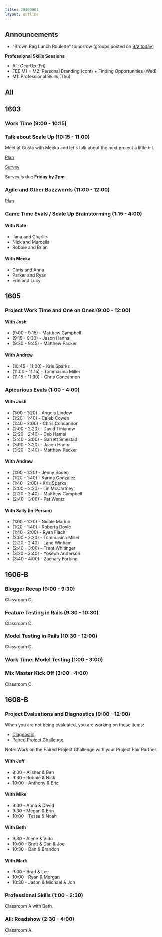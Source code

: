 ```yaml
---
title: 20160901
layout: outline
---
```


## Announcements
* "Brown Bag Lunch Roulette" tomorrow (groups posted on [9/2 today](http://today.turing.io/outlines/2016-09-02/))

**Professional Skills Sessions**

* All: GearUp (Fri)  
* FEE M1 + M2: Personal Branding (cont) + Finding Opportunities (Wed)  
* M1: Professional Skills (Thu)  


## All

## 1603

### Work Time (9:00 - 10:15)

### Talk about Scale Up (10:15 - 11:00)

Meet at Gusto with Meeka and let's talk about the next project a little bit.

[Plan](https://github.com/turingschool/lesson_plans/blob/master/ruby_04-apis_and_scalability/week-4-kickoff.markdown)

[Survey](https://docs.google.com/forms/d/e/1FAIpQLSfX6a1kQYcQXVZMluwyl2unpk9-cJFT1ypF-p70W4Sj0T0hng/viewform)

Survey is due **Friday by 2pm**

### Agile and Other Buzzwords (11:00 - 12:00)

[Plan](https://github.com/turingschool/lesson_plans/blob/master/ruby_04-apis_and_scalability/agile_and_other_buzzwords.markdown)

### Game Time Evals / Scale Up Brainstorming (1:15 - 4:00)

#### With Nate

- Ilana and Charlie
- Nick and Marcella
- Robbie and Brian

#### With Meeka

- Chris and Anna
- Parker and Ryan
- Erin and Lucy

## 1605

### Project Work Time and One on Ones (9:00 - 12:00)

#### With Josh

* (9:00 - 9:15) - Matthew Campbell
* (9:15 - 9:30) - Jason Hanna
* (9:30 - 9:45) - Matthew Packer

#### With Andrew

* (10:45 - 11:00) - Kris Sparks
* (11:00 - 11:15) - Tommasina Miller
* (11:15 - 11:30) - Chris Concannon

### Apicurious Evals (1:00 - 4:00)

#### With Josh

* (1:00 - 1:20) - Angela Lindow
* (1:20 - 1:40) - Caleb Cowen
* (1:40 - 2:00) - Chris Concannon
* (2:00 - 2:20) - David Tinianow
* (2:20 - 2:40) - Deb Hamel
* (2:40 - 3:00) - Garrett Smestad
* (3:00 - 3:20) - Jason Hanna
* (3:20 - 3:40) - Matthew Packer

#### With Andrew

* (1:00 - 1:20) - Jenny Soden
* (1:20 - 1:40) - Karina Gonzalez
* (1:40 - 2:00) - Kris Sparks
* (2:00 - 2:20) - Lin McCartney
* (2:20 - 2:40) - Matthew Campbell
* (2:40 - 3:00) - Pat Wentz

#### With Sally (In-Person)

* (1:00 - 1:20) - Nicole Marino
* (1:20 - 1:40) - Roberta Doyle
* (1:40 - 2:00) - Ryan Flach
* (2:00 - 2:20) - Tommasina Miller
* (2:20 - 2:40) - Lane Winham
* (2:40 - 3:00) - Trent Whitinger
* (3:20 - 3:40) - Yoseph Anderson
* (3:40 - 4:00) - Zachary Forbing


## 1606-B

### Blogger Recap (9:00 - 9:30)

Classroom C.

### Feature Testing in Rails (9:30 - 10:30)

Classroom C.

### Model Testing in Rails (10:30 - 12:00)

Classroom C.

### Work Time: Model Testing (1:00 - 3:00)

### Mix Master Kick Off (3:00 - 4:00)

Classroom C.


## 1608-B

### Project Evaluations and Diagnostics (9:00 - 12:00)

When you are not being evaluated, you are working on these items:

* [Diagnostic](https://gist.github.com/mikedao/8fed4e97f5821dd4a80e594147ffde43)
* [Paired Project Challenge](https://github.com/turingschool/challenges/blob/master/ok_cugit.markdown)

Note: Work on the Paired Project Challenge with your Project Pair Partner.

#### With Jeff
* 9:00 - Alisher & Ben
* 9:30 - Robbie & Nick
* 10:00 - Anthony & Eric

#### With Mike
* 9:00 - Anna & David
* 9:30 - Megan & Erin
* 10:00 - Tessa & Noah

#### With Beth
* 9:30 - Alene & Vido
* 10:00 - Brett & Dan & Joe
* 10:30 - Dan & Brandon

#### With Mark
* 9:00 - Brad & Lee
* 10:00 - Ryan & Morgan
* 10:30 - Jason & Michael & Jon

### Professional Skills (1:00 - 2:30)

Classroom A with Beth.

### All: Roadshow (2:30 - 4:00)

Classroom A.
